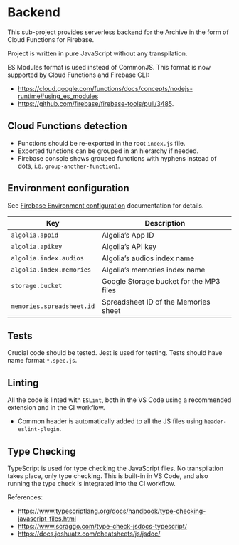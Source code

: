 # Backend

This sub-project provides serverless backend for the Archive in the form of Cloud Functions for Firebase.

Project is written in pure JavaScript without any transpilation.

ES Modules format is used instead of CommonJS. This format is now supported by Cloud Functions and Firebase CLI:

- https://cloud.google.com/functions/docs/concepts/nodejs-runtime#using_es_modules
- https://github.com/firebase/firebase-tools/pull/3485.

## Cloud Functions detection

- Functions should be re-exported in the root `index.js` file.
- Exported functions can be grouped in an hierarchy if needed.
- Firebase console shows grouped functions with hyphens instead of dots, i.e. `group-another-function1`.

## Environment configuration

See [Firebase Environment configuration](https://firebase.google.com/docs/functions/config-env) documentation for details.

| Key                       | Description                             |
| ------------------------- | --------------------------------------- |
| `algolia.appid`           | Algolia’s App ID                        |
| `algolia.apikey`          | Algolia’s API key                       |
| `algolia.index.audios`    | Algolia’s audios index name             |
| `algolia.index.memories`  | Algolia’s memories index name           |
| `storage.bucket`          | Google Storage bucket for the MP3 files |
| `memories.spreadsheet.id` | Spreadsheet ID of the Memories sheet    |

## Tests

Crucial code should be tested. Jest is used for testing. Tests should have name format `*.spec.js`.

## Linting

All the code is linted with `ESLint`, both in the VS Code using a recommended extension and in the CI workflow.

- Common header is automatically added to all the JS files using `header-eslint-plugin`.

## Type Checking

TypeScript is used for type checking the JavaScript files. No transpilation takes place, only type checking. This is built-in in VS Code, and also running the type check is integrated into the CI workflow.

References:

- https://www.typescriptlang.org/docs/handbook/type-checking-javascript-files.html
- https://www.scraggo.com/type-check-jsdocs-typescript/
- https://docs.joshuatz.com/cheatsheets/js/jsdoc/
